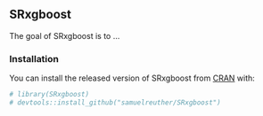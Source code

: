 
<!-- README.md is generated from README.Rmd. Please edit that file -->

## SRxgboost

<!-- badges: start -->

<!-- badges: end -->

The goal of SRxgboost is to …

### Installation

You can install the released version of SRxgboost from
[CRAN](https://CRAN.R-project.org) with:

``` r
# library(SRxgboost)
# devtools::install_github("samuelreuther/SRxgboost")
```
